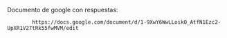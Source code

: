 Documento de google con respuestas:

            https://docs.google.com/document/d/1-9XwY6WwLLoikO_AtfN1Ezc2-UpXR1V27tRk55fwMVM/edit
